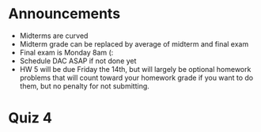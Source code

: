 # Announcements

- Midterms are curved
- Midterm grade can be replaced by average of midterm and final exam
- Final exam is Monday 8am (:
- Schedule DAC ASAP if not done yet
- HW 5 will be due Friday the 14th, but will largely be optional homework problems that will count toward your homework grade if you want to do them, but no penalty for not submitting.

# Quiz 4
